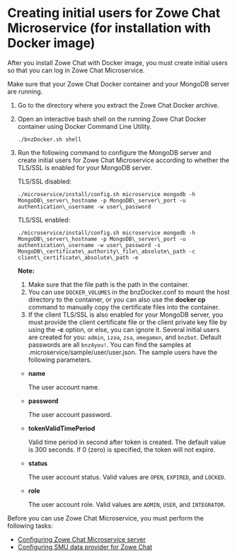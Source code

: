 # Creating initial users for Zowe Chat Microservice \(for installation with Docker image\)

After you install Zowe Chat with Docker image, you must create initial users so that you can log in Zowe Chat Microservice.

Make sure that your Zowe Chat Docker container and your MongoDB server are running.

1.  Go to the directory where you extract the Zowe Chat Docker archive.

2.  Open an interactive bash shell on the running Zowe Chat Docker container using Docker Command Line Utility.

    ```
    ./bnzDocker.sh shell
    ```

3.  Run the following command to configure the MongoDB server and create initial users for Zowe Chat Microservice according to whether the TLS/SSL is enabled for your MongoDB server.

    TLS/SSL disabled:

    ```
    ./microservice/install/config.sh microservice mongodb -h MongoDB\_server\_hostname -p MongoDB\_server\_port -u authentication\_username -w user\_password
    ```

    TLS/SSL enabled:

    ```
    ./microservice/install/config.sh microservice mongodb -h MongoDB\_server\_hostname -p MongoDB\_server\_port -u authentication\_username -w user\_password -s MongoDB\_certificate\_authority\_file\_absolute\_path -c client\_certificate\_absolute\_path -e
    ```

    **Note:**

    1.  Make sure that the file path is the path in the container.
    2.  You can use `DOCKER_VOLUMES` in the bnzDocker.conf to mount the host directory to the container, or you can also use the **docker cp** command to manually copy the certificate files into the container.
    3.  If the client TLS/SSL is also enabled for your MongoDB server, you must provide the client certificate file or the client private key file by using the **-c** option, or else, you can ignore it.
    Several initial users are created for you: `admin`, `izoa`, `zsa`, `omegamon`, and `bnzbot`. Default passwords are all `bnz4you!`. You can find the samples at .microservice/sample/user/user.json. The sample users have the following parameters.

    -   **name**

        The user account name.

    -   **password**

        The user account password.

    -   **tokenValidTimePeriod**

        Valid time period in second after token is created. The default value is 300 seconds. If 0 \(zero\) is specified, the token will not expire.

    -   **status**

        The user account status. Valid values are `OPEN`, `EXPIRED`, and `LOCKED`.

    -   **role**

        The user account role. Valid values are `ADMIN`, `USER`, and `INTEGRATOR`.


Before you can use Zowe Chat Microservice, you must perform the following tasks:

-   [Configuring Zowe Chat Microservice server](chatops_config_l2_server.md)
-   [Configuring SMU data provider for Zowe Chat](chatops_config_connect_l2_smu.md)

